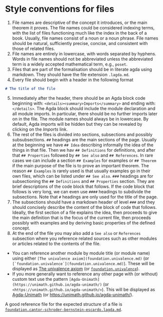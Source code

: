 # Style conventions for files

1. File names are descriptive of the concept it introduces, or the main theorem it proves. The file names could be considered indexing terms, with the list of files functioning much like the index in the back of a book. Usually, file names consist of a noun or a noun phrase. File names should be natural, sufficiently precise, concise, and consistent with those of related files.
2. File names are entirely in lowercase, with words separated by hyphens. Words in file names should not be abbreviated unless the abbreviated term is a widely accepted mathematical term, e.g., `poset`.
3. Files that are part of the formalisation should be in literate agda using markdown. They should have the file extension `.lagda.md`.
4. Every file should begin with a header in the following format
```md
# The title of the file
```
5. Immediately after the header, there should be an Agda block code beginning
with: `<details><summary>Imports</summary>` and ending with: `</details>`. The
Agda block should include the module declaration and all module imports. In
particular, there should be no further imports later on in the file. The module
names should always be in lowercase. By default, Agda imports will be hidden but
they can be revealed by clicking on the *Imports* link.
6. The rest of the files is divided into sections, subsections and possibly subsubsections. `##` headings are the main sections of the page. Usually at the beginning we have `## Idea` describing informally the idea of the things in that file. Then we hav `## Definitions` for definitions, and after that `## Properties` followed by `## See also` and `## References`. In rare cases we can include a section `## Examples` for examples or `## Theorem` if the main purpose of the file is to prove an important theorem. The reason `## Examples` is rarely used is that usually examples go in their own files, which can be listed under `## See also`.
`###` headings are for subsectioning the `## Definitions` and `## Properties` section. They are brief descriptions of the code block that follows. If the code block that follows is very long, we can even use `####` headings to subdivide the subsections.
Note that `#` headings are only used for the title of the page.
7. The subsections should have a markdown header of level `###` and they should concisely describe the content of the block of code that follows.
Ideally, the first section of a file explains the idea, then proceeds to give the main definition that is the focus of the current file, then proceeds possibly with examples and by deriving basic properties of the defined concept.
8. At the end of the file you may also add a `See also` or `References` subsection where you reference related sources such as other modules or articles related to the contents of the file.
  - You can reference another module by module title (or module name) using either
    `[The univalence axiom](foundation.univalence.md)` (or ```[`foundation.univalence`](foundation.univalence.md)```).
    These will be displayed as [The univalence axiom](foundation.univalence.md) (or [`foundation.univalence`](foundation.univalence.md)).
  - If you more generally want to reference any other page with (or without) custom text use the pattern `[Agda-Unimath](https://unimath.github.io/agda-unimath/)` (or `<https://unimath.github.io/agda-unimath/>`).
    This will be displayed as [Agda-Unimath](https://unimath.github.io/agda-unimath/) (or <https://unimath.github.io/agda-unimath/>).

A good reference file for the expected structure of a file is [`foundation.cantor-schroder-bernstein-escardo.lagda.md`](https://raw.githubusercontent.com/UniMath/agda-unimath/master/src/foundation/cantor-schroder-bernstein-escardo.lagda.md).
